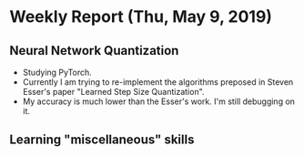 # Weekly Report (Thu, May 9, 2019)

## Neural Network Quantization

- Studying PyTorch.
- Currently I am trying to re-implement the algorithms preposed in Steven Esser's paper "Learned Step Size Quantization".
- My accuracy is much lower than the Esser's work. I'm still debugging on it.

## Learning "miscellaneous" skills
